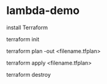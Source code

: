 # lambda-demo

install Terraform

terraform init

terraform plan -out <filename.tfplan>

terraform apply <filename.tfplan>

terraform destroy

